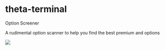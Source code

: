 # theta-terminal
Option Screener

A rudimental option scanner to help you find the best premium and options
 
 <img src="https://drive.google.com/uc?export=download&id=1Xli12bzRVC5XtDlJcmxe0GrOWNKRXxXG"/>

